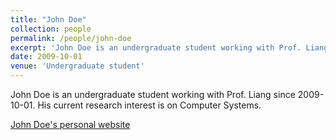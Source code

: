 ```yaml
---
title: "John Doe"
collection: people
permalink: /people/john-doe
excerpt: 'John Doe is an undergraduate student working with Prof. Liang since 2009-10-01.'
date: 2009-10-01
venue: 'Undergraduate student'
---
```

John Doe is an undergraduate student working with Prof. Liang since 2009-10-01.  His current research interest is on Computer Systems.

[John Doe's personal website](https://example.com)
